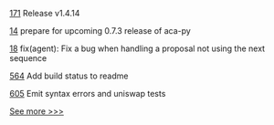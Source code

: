 
[171](https://github.com/hyperledger/fabric-sdk-java/pull/171) Release v1.4.14

[14](https://github.com/hyperledger-labs/acapy-java-client/pull/14) prepare for upcoming 0.7.3 release of aca-py

[18](https://github.com/hyperledger-labs/fabric-opssc/pull/18) fix(agent): Fix a bug when handling a proposal not using the next sequence

[564](https://github.com/hyperledger/fabric-samples/pull/564) Add build status to readme

[605](https://github.com/hyperledger-labs/solang/pull/605) Emit syntax errors and uniswap tests


[See more >>>](https://start-here.hyperledger.org/pull-requests)
